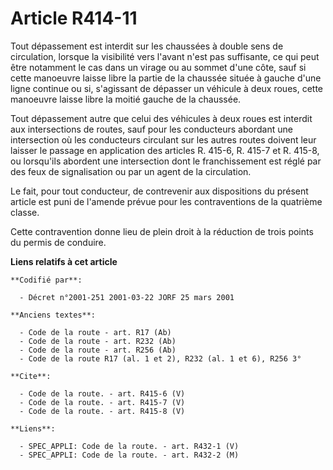 # Article R414-11

Tout dépassement est interdit sur les chaussées à double sens de circulation, lorsque la visibilité vers l'avant n'est pas
suffisante, ce qui peut être notamment le cas dans un virage ou au sommet d'une côte, sauf si cette manoeuvre laisse libre la
partie de la chaussée située à gauche d'une ligne continue ou si, s'agissant de dépasser un véhicule à deux roues, cette
manoeuvre laisse libre la moitié gauche de la chaussée.

Tout dépassement autre que celui des véhicules à deux roues est interdit aux intersections de routes, sauf pour les
conducteurs abordant une intersection où les conducteurs circulant sur les autres routes doivent leur laisser le passage en
application des articles R. 415-6, R. 415-7 et R. 415-8, ou lorsqu'ils abordent une intersection dont le franchissement est
réglé par des feux de signalisation ou par un agent de la circulation.

Le fait, pour tout conducteur, de contrevenir aux dispositions du présent article est puni de l'amende prévue pour les
contraventions de la quatrième classe.

Cette contravention donne lieu de plein droit à la réduction de trois points du permis de conduire.

**Liens relatifs à cet article**

	**Codifié par**:

	  - Décret n°2001-251 2001-03-22 JORF 25 mars 2001

	**Anciens textes**:

	  - Code de la route - art. R17 (Ab)
	  - Code de la route - art. R232 (Ab)
	  - Code de la route - art. R256 (Ab)
	  - Code de la route R17 (al. 1 et 2), R232 (al. 1 et 6), R256 3°

	**Cite**:

	  - Code de la route. - art. R415-6 (V)
	  - Code de la route. - art. R415-7 (V)
	  - Code de la route. - art. R415-8 (V)

	**Liens**:

	  - SPEC_APPLI: Code de la route. - art. R432-1 (V)
	  - SPEC_APPLI: Code de la route. - art. R432-2 (M)
